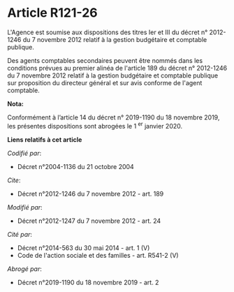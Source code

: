 # Article R121-26

L'Agence est soumise aux dispositions des titres Ier et III du décret n° 2012-1246 du 7 novembre 2012 relatif à la gestion
budgétaire et comptable publique. 

Des agents comptables secondaires peuvent être nommés dans les conditions prévues au premier alinéa de l'article 189 du
décret n° 2012-1246 du 7 novembre 2012 relatif à la gestion budgétaire et comptable publique  sur proposition du directeur
général et sur avis conforme de l'agent comptable.

**Nota:**

Conformément à l’article 14 du décret n° 2019-1190 du 18 novembre 2019, les présentes dispositions sont abrogées le 1
  <sup>er</sup> janvier 2020.

**Liens relatifs à cet article**

_Codifié par_:

  - Décret n°2004-1136 du 21 octobre 2004

_Cite_:

  - Décret n°2012-1246 du 7 novembre 2012 - art. 189

_Modifié par_:

  - Décret n°2012-1247 du 7 novembre 2012 - art. 24

_Cité par_:

  - Décret n°2014-563 du 30 mai 2014 - art. 1 (V)
  - Code de l'action sociale et des familles - art. R541-2 (V)

_Abrogé par_:

  - Décret n°2019-1190 du 18 novembre 2019 - art. 2
